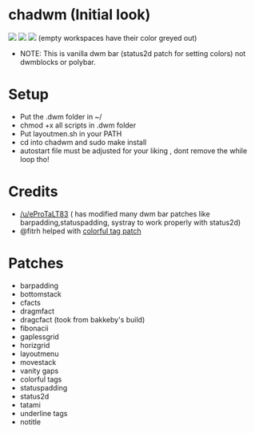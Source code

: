 # chadwm (Initial look)

<img src="https://github.com/siduck76/chadwm/blob/main/screenshots/initial_look.png">
<img src="https://github.com/siduck76/chadwm/blob/main/screenshots/col_layout.png">

<img src="https://github.com/siduck76/chadwm/blob/main/screenshots/occ_act_tags.png">
(empty workspaces have their color greyed out)

- NOTE: This is vanilla dwm bar (status2d patch for setting colors) not dwmblocks or polybar. 

# Setup 

- Put the .dwm folder in ~/
- chmod +x all scripts in .dwm folder
- Put layoutmen.sh in your PATH 
- cd into chadwm and sudo make install
- autostart file must be adjusted for your liking , dont remove the while loop tho!

# Credits 

- [/u/eProTaLT83](https://www.reddit.com/user/eProTaLT83) ( has modified many dwm bar patches like barpadding,statuspadding, systray to work properly with status2d)
- @fitrh helped with [colorful tag patch](https://github.com/fitrh/dwm/issues/1)

# Patches

- barpadding 
- bottomstack
- cfacts
- dragmfact 
- dragcfact (took from bakkeby's build)
- fibonacii
- gaplessgrid
- horizgrid
- layoutmenu 
- movestack 
- vanity gaps
- colorful tags
- statuspadding 
- status2d
- tatami 
- underline tags
- notitle
